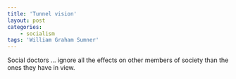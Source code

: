 ```yaml
---
title: 'Tunnel vision'
layout: post
categories:
    - socialism
tags: 'William Graham Sumner'
---
```


Social doctors … ignore all the effects on other members of society than the ones they have in view.